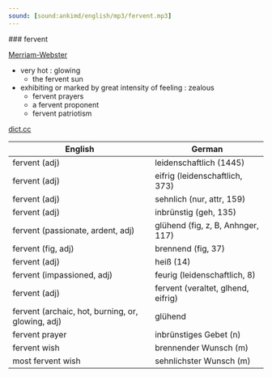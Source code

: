 ```yaml
---
sound: [sound:ankimd/english/mp3/fervent.mp3]
---
```


\### fervent

[Merriam-Webster](https://www.merriam-webster.com/dictionary/fervent)

- very hot : glowing
    - the fervent sun
- exhibiting or marked by great intensity of feeling : zealous
    - fervent prayers
    - a fervent proponent
    - fervent patriotism

[dict.cc](https://www.dict.cc/fervent)

| English        | German       |
| -------------- | ------------ |
| fervent (adj) | leidenschaftlich (1445) |
| fervent (adj) | eifrig (leidenschaftlich, 373) |
| fervent (adj) | sehnlich (nur, attr, 159) |
| fervent (adj) | inbrünstig (geh, 135) |
| fervent (passionate, ardent, adj) | glühend (fig, z, B, Anhnger, 117) |
| fervent (fig, adj) | brennend (fig, 37) |
| fervent (adj) | heiß (14) |
| fervent (impassioned, adj) | feurig (leidenschaftlich, 8) |
| fervent (adj) | fervent (veraltet, glhend, eifrig) |
| fervent (archaic, hot, burning, or, glowing, adj) | glühend |
| fervent prayer | inbrünstiges Gebet (n) |
| fervent wish | brennender Wunsch (m) |
| most fervent wish | sehnlichster Wunsch (m) |
